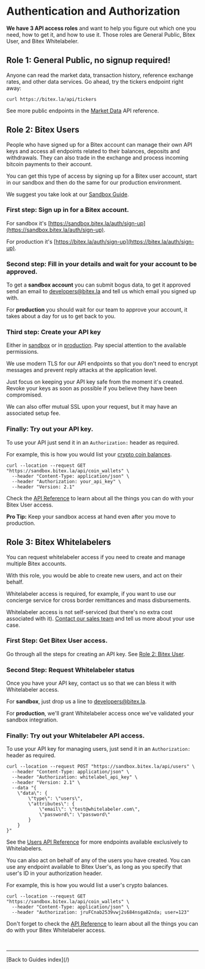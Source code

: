 # Authentication and Authorization

**We have 3 API access roles** and want to help you figure out which one you need,
how to get it, and how to use it. Those roles are General Public, Bitex User, and Bitex Whitelabeler.

## Role 1: General Public, no signup required!

Anyone can read the market data, transaction history,
reference exchange rates, and other data services. Go ahead, try the tickers endpoint right away:

```
curl https://bitex.la/api/tickers
```

See more public endpoints in the [Market Data](https://developers.bitex.la/#d7e259a6-b126-4d4c-ae66-b456242d33a6)
API reference.

## Role 2: Bitex Users

People who have signed up for a Bitex account can manage
their own API keys and access all endpoints related to their balances,
deposits and withdrawals.
They can also trade in the exchange and process
incoming bitcoin payments to their account.

You can get this type of access by signing up for a Bitex user account,
start in our sandbox and then do the same for our production environment.

We suggest you take look at our [Sandbox Guide](/sandbox).

### First step: Sign up in for a Bitex account.

For sandbox it's [https://sandbox.bitex.la/auth/sign-up](https://sandbox.bitex.la/auth/sign-up).

For production it's [https://bitex.la/auth/sign-up](https://bitex.la/auth/sign-up).

### Second step: Fill in your details and wait for your account to be approved.

To get a **sandbox account** you can submit bogus data, to get it approved
send an email to [developers@bitex.la](mailto:developers@bitex.la) and tell us which email you signed up with.

For **production** you should wait for our team to approve your account,
it takes about a day for us to get back to you.

### Third step: Create your API key

Either in [sandbox](https://sandbox.bitex.la/apikeys) or in 
[production](https://bitex.la/apikeys).
Pay special attention to the available permissions.

We use modern TLS for our API endpoints so that you don't need to encrypt messages and prevent reply attacks
at the application level. 

Just focus on keeping your API key safe from the moment it's created.
Revoke your keys as soon as possible if you believe they have been compromised.

We can also offer mutual SSL upon your request, but it may have an associated setup fee.

### Finally: Try out your API key.

To use your API just send it in an `Authorization:` header as required.

For example, this is how you would list your [crypto coin balances](https://developers.bitex.la/#fa6a0343-880b-4944-83ae-9a8e7367e3df).

```
curl --location --request GET "https://sandbox.bitex.la/api/coin_wallets" \
  --header "Content-Type: application/json" \
  --header "Authorization: your_api_key" \
  --header "Version: 2.1"
```

Check the [API Reference](https://developers.bitex.la/) to learn about
all the things you can do with your Bitex User access.

**Pro Tip:** Keep your sandbox access at hand even after you move to production.

## Role 3: Bitex Whitelabelers
You can request whitelabeler access if you need to create and manage multiple Bitex accounts.

With this role, you would be able to create new users, and act on their behalf.

Whitelabeler access is required, for example, if you
want to use our concierge service for cross border remittances and mass disbursements.

Whitelabeler access is not self-serviced (but there's no extra cost associated with it).
[Contact our sales team](mailto:comercial@bitex.la) and tell us more about your use case.

### First Step: Get Bitex User access.

Go through all the steps for creating an API key. See [Role 2: Bitex User](Role2).

### Second Step: Request Whitelabeler status

Once you have your API key, contact us so that we can bless it with Whitelabeler access.

For **sandbox**, just drop us a line to [developers@bitex.la](mailto:developers@bitex.la).

For **production**, we'll grant Whitelabeler access once we've validated your sandbox integration.

### Finally: Try out your Whitelabeler API access.

To use your API key for managing users, just send it in an `Authorization:` header as required.

```
curl --location --request POST "https://sandbox.bitex.la/api/users" \
  --header "Content-Type: application/json" \
  --header "Authorization: whitelabel_api_key" \
  --header "Version: 2.1" \
  --data "{
    \"data\": {
        \"type\": \"users\",
        \"attributes\": {
            \"email\": \"test@whitelabeler.com\",
            \"password\": \"password\"
        }
    }
}"
```

See the [Users API Reference](https://developers.bitex.la/?version=latest#86c5d36b-3f74-499f-817e-38f9a3d789ce)
for more endpoints available exclusively to Whitelabelers.

You can also act on behalf of any of the users you have created. You can use any endpoint available
to Bitex User's, as long as you specify that user's ID in your authorization header.

For example, this is how you would list a user's crypto balances.

```
curl --location --request GET "https://sandbox.bitex.la/api/coin_wallets" \
  --header "Content-Type: application/json" \
  --header "Authorization: jruFCnab2539vwj2s684nsga82nda; user=123"
```

Don't forget to check the [API Reference](https://developers.bitex.la/) to learn about
all the things you can do with your Bitex Whitelabeler access.

<br/>
<hr/>
[Back to Guides index](/)
